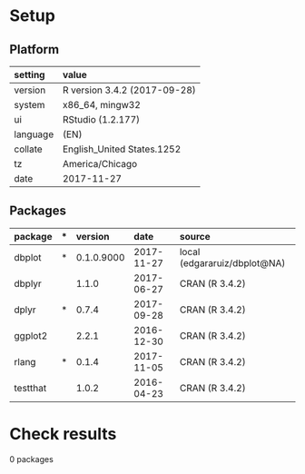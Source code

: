# Setup

## Platform

|setting  |value                        |
|:--------|:----------------------------|
|version  |R version 3.4.2 (2017-09-28) |
|system   |x86_64, mingw32              |
|ui       |RStudio (1.2.177)            |
|language |(EN)                         |
|collate  |English_United States.1252   |
|tz       |America/Chicago              |
|date     |2017-11-27                   |

## Packages

|package  |*  |version    |date       |source                       |
|:--------|:--|:----------|:----------|:----------------------------|
|dbplot   |*  |0.1.0.9000 |2017-11-27 |local (edgararuiz/dbplot@NA) |
|dbplyr   |   |1.1.0      |2017-06-27 |CRAN (R 3.4.2)               |
|dplyr    |*  |0.7.4      |2017-09-28 |CRAN (R 3.4.2)               |
|ggplot2  |   |2.2.1      |2016-12-30 |CRAN (R 3.4.2)               |
|rlang    |*  |0.1.4      |2017-11-05 |CRAN (R 3.4.2)               |
|testthat |   |1.0.2      |2016-04-23 |CRAN (R 3.4.2)               |

# Check results

0 packages




